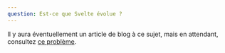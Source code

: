 ```yaml
---
question: Est-ce que Svelte évolue ?
---
```


Il y aura éventuellement un article de blog à ce sujet, mais en attendant, consultez [ce problème](https://github.com/sveltejs/svelte/issues/2546).

